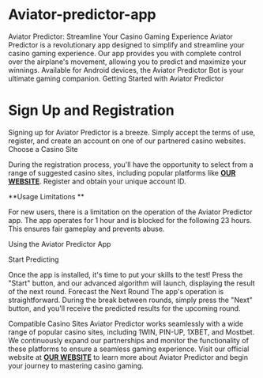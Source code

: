 # Aviator-predictor-app
Aviator Predictor: Streamline Your Casino Gaming Experience
Aviator Predictor is a revolutionary app designed to simplify and streamline your casino gaming experience. Our app provides you with complete control over the airplane's movement, allowing you to predict and maximize your winnings. Available for Android devices, the Aviator Predictor Bot is your ultimate gaming companion.
Getting Started with Aviator Predictor

# Sign Up and Registration

Signing up for Aviator Predictor is a breeze. Simply accept the terms of use, register, and create an account on one of our partnered casino websites.
Choose a Casino Site

During the registration process, you'll have the opportunity to select from a range of suggested casino sites, including popular platforms like [**OUR WEBSITE**](https://leezeept.com/4/7443602). Register and obtain your unique account ID.

**Usage Limitations
**

For new users, there is a limitation on the operation of the Aviator Predictor app. The app operates for 1 hour and is blocked for the following 23 hours. This ensures fair gameplay and prevents abuse.

Using the Aviator Predictor App

Start Predicting

Once the app is installed, it's time to put your skills to the test! Press the "Start" button, and our advanced algorithm will launch, displaying the result of the next round.
Forecast the Next Round
The app's operation is straightforward. During the break between rounds, simply press the "Next" button, and you'll receive the predicted results for the upcoming round.

Compatible Casino Sites
Aviator Predictor works seamlessly with a wide range of popular casino sites, including 1WIN, PIN-UP, 1XBET, and Mostbet. We continuously expand our partnerships and monitor the functionality of these platforms to ensure a seamless gaming experience.
Visit our official website at [**OUR WEBSITE**](https://leezeept.com/4/7443602) to learn more about Aviator Predictor and begin your journey to mastering casino gaming.

